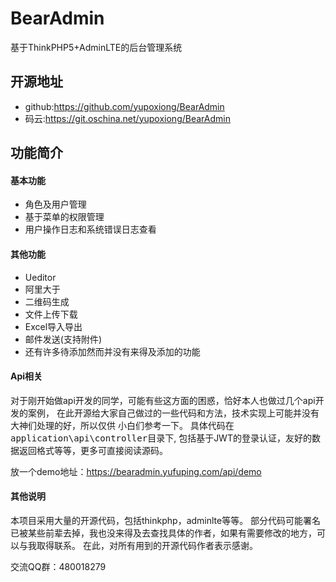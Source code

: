  # BearAdmin
基于ThinkPHP5+AdminLTE的后台管理系统

 ## 开源地址
 * github:<https://github.com/yupoxiong/BearAdmin>
 * 码云:<https://git.oschina.net/yupoxiong/BearAdmin>

 ## 功能简介

 #### 基本功能
 * 角色及用户管理
 * 基于菜单的权限管理
 * 用户操作日志和系统错误日志查看

 #### 其他功能
 * Ueditor
 * 阿里大于
 * 二维码生成
 * 文件上传下载
 * Excel导入导出
 * 邮件发送(支持附件)
 * 还有许多待添加然而并没有来得及添加的功能

 #### Api相关
对于刚开始做api开发的同学，可能有些这方面的困惑，恰好本人也做过几个api开发的案例，
在此开源给大家自己做过的一些代码和方法，技术实现上可能并没有大神们处理的好，所以仅供
小白们参考一下。
具体代码在<kbd>application\api\controller</kbd>目录下,
包括基于JWT的登录认证，友好的数据返回格式等等，更多可直接阅读源码。

放一个demo地址：<https://bearadmin.yufuping.com/api/demo>

 #### 其他说明
本项目采用大量的开源代码，包括thinkphp，adminlte等等。
部分代码可能署名已被某些前辈去掉，我也没来得及去查找具体的作者，如果有需要修改的地方，可以与我取得联系。
在此，对所有用到的开源代码作者表示感谢。

交流QQ群：480018279
